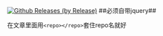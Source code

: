 [![Github Releases (by Release)](https://img.shields.io/github/downloads/loststar/showgithubrepo/master/total.svg?style=flat-square)]()
##必须自带jquery##

在文章里面用```<repo></repo>```套住repo名就好
